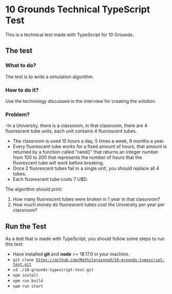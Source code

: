 # 10 Grounds Technical TypeScript Test

This is a technical test made with TypeScript for 10 Grounds.


## The test

### What to do?
The test is to write a simulation algorithm.

### How to do it?
Use the technology discussed in the interview for creating the solution.

### Problem?
-In a University, there is a classroom, in that classroom, there are 4 fluorescent tube units, each
unit contains 4 fluorescent tubes.
- The classroom is used 15 hours a day, 5 times a week, 9 months a year.
- Every fluorescent tube works for a fixed amount of hours, that amount is returned by a function
called "rand()" that returns an integer number from 100 to 200 that represents the number of
hours that the fluorescent tube will work before breaking.
- Once 2 fluorescent tubes fail in a single unit, you should replace all 4 tubes.
- Each fluorescent tube costs 7 U$D.

The algorithm should print:
1. How many fluorescent tubes were broken in 1 year in that classroom?
2. How much money do fluorescent tubes cost the University per year per classroom?

## Run the Test

As a test that is made with TypeScript, you should follow some steps to run this test:
- Have installed **git** and **node** >= 18.17.0 in your machine. 
- <code>git clone https://github.com/Mathitarazonad/10-grounds-typescript-test.git</code>
- <code>cd ./10-grounds-typescript-test.git</code>
- <code>npm install</code>
- <code>npm run build</code>
- <code>npm run start</code>